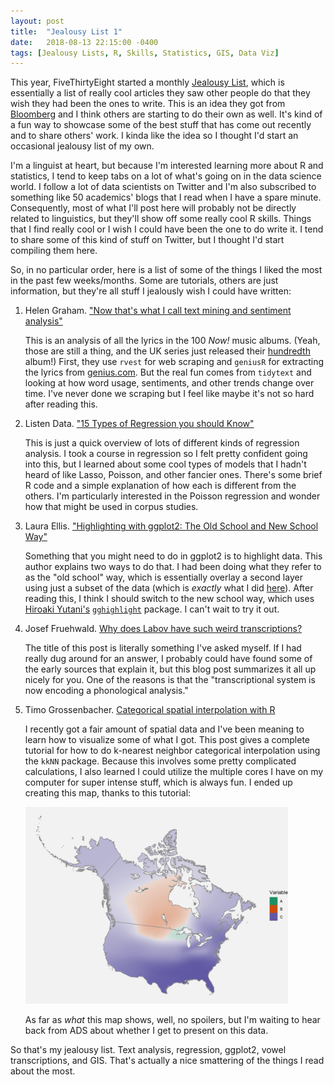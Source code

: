 ```yaml
---
layout: post
title:  "Jealousy List 1"
date:   2018-08-13 22:15:00 -0400
tags: [Jealousy Lists, R, Skills, Statistics, GIS, Data Viz]
---
```


This year, FiveThirtyEight started a monthly [Jealousy List](https://fivethirtyeight.com/tag/envy/), which is essentially a list of really cool articles they saw other people do that they wish they had been the ones to write. This is an idea they got from [Bloomberg](https://www.bloomberg.com/features/2017-jealousy-list/) and I think others are starting to do their own as well. It's kind of a fun way to showcase some of the best stuff that has come out recently and to share others' work. I kinda like the idea so I thought I'd start an occasional jealousy list of my own.

I'm a linguist at heart, but because I'm interested learning more about R and statistics, I tend to keep tabs on a lot of what's going on in the data science world. I follow a lot of data scientists on Twitter and I'm also subscribed to something like 50 academics' blogs that I read when I have a spare minute. Consequently, most of what I'll post here will probably not be directly related to linguistics, but they'll show off some really cool R skills. Things that I find really cool or I wish I could have been the one to do write it. I tend to share some of this kind of stuff on Twitter, but I thought I'd start compiling them here.

So, in no particular order, here is a list of some of the things I liked the most in the past few weeks/months. Some are tutorials, others are just information, but they're all stuff I jealously wish I could have written:

1. Helen Graham. ["Now that's what I call text mining and sentiment analysis"](https://helengraham.netlify.com/post/now-that-s-what-i-call-text-mining-and-sentiment-analysis/)

    This is an analysis of all the lyrics in the 100 *Now!* music albums. (Yeah, those are still a thing, and the UK series just released their [hundredth](http://www.nowmusic.com/album/now-100/) album!) First, they use `rvest` for web scraping and `geniusR` for extracting the lyrics from [genius.com](genius.com). But the real fun comes from `tidytext` and looking at how word usage, sentiments, and other trends change over time. I've never done we scraping but I feel like maybe it's not so hard after reading this.

1. Listen Data. ["15 Types of Regression you should Know"](https://www.listendata.com/2018/03/regression-analysis.html)

    This is just a quick overview of lots of different kinds of regression analysis. I took a course in regression so I felt pretty confident going into this, but I learned about some cool types of models that I hadn't heard of like Lasso, Poisson, and other fancier ones. There's some brief R code and a simple explanation of how each is different from the others. I'm particularly interested in the Poisson regression and wonder how that might be used in corpus studies.

1. Laura Ellis. ["Highlighting with ggplot2: The Old School and New School Way"](https://www.littlemissdata.com/blog/highlight)

    Something that you might need to do in ggplot2 is to highlight data. This author explains two ways to do that. I had been doing what they refer to as the "old school" way, which is essentially overlay a second layer using just a subset of the data (which is *exactly* what I did [here](ar-raising)). After reading this, I think I should switch to the new school way, which uses [Hiroaki Yutani's](https://note.mu/yutannihilation) [`gghighlight`](https://yutannihilation.github.io/gghighlight/articles/gghighlight.html) package. I can't wait to try it out.

1. Josef Fruehwald. [Why does Labov have such weird transcriptions?](https://val-systems.blogspot.com/2018/07/why-does-labov-have-such-weird.html)

    The title of this post is literally something I've asked myself. If I had really dug around for an answer, I probably could have found some of the early sources that explain it, but this blog post summarizes it all up nicely for you. One of the reasons is that the "transcriptional system is now encoding a phonological analysis." 

1. Timo Grossenbacher. [Categorical spatial interpolation with R](https://timogrossenbacher.ch/2018/03/categorical-spatial-interpolation-with-r/)

    I recently got a fair amount of spatial data and I've been meaning to learn how to visualize some of what I got. This post gives a complete tutorial for how to do k-nearest neighbor categorical interpolation using the `kkNN` package. Because this involves some pretty complicated calculations, I also learned I could utilize the multiple cores I have on my computer for super intense stuff, which is always fun. I ended up creating this map, thanks to this tutorial:

    <img src="/images/plots/map_raster.png" style="width: 30em;"/> 

    As far as *what* this map shows, well, no spoilers, but I'm waiting to hear back from ADS about whether I get to present on this data.

So that's my jealousy list. Text analysis, regression, ggplot2, vowel transcriptions, and GIS. That's actually a nice smattering of the things I read about the most. 